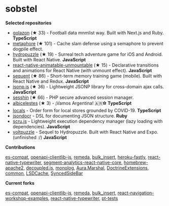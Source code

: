 # sobstel

**Selected repositories**
- [golazon](https://github.com/sobstel/golazon) (★ 33) - Football data mnmlist way. Built with Next.js and Ruby. **TypeScript**
- [metaphore](https://github.com/sobstel/metaphore) (★ 101) - Cache slam defense using a semaphore to prevent dogpile effect.
- [hydropuzzle](https://github.com/sobstel/hydropuzzle) (★ 19) - Surreal tech adventure game for iOS and Android. Built with React Native. **JavaScript**
- [react-native-animatable-unmountable](https://github.com/sobstel/react-native-animatable-unmountable) (★ 15) - Declarative transitions and animations for React Native (with unmount effect). **JavaScript**
- [sequent](https://github.com/sobstel/sequent) (★ 86) - Short-term memory training game (mobile). Built with React Native and Redux. **JavaScript**
- [jsonp.js](https://github.com/sobstel/jsonp.js) (★ 36) - Lightweight JSONP library for cross-domain ajax calls. **JavaScript**
- [sesshin](https://github.com/sobstel/sesshin) (★ 66) - PHP secure advanced session manager.
- [albicelestes](https://github.com/sobstel/albicelestes) (★ 3) - ¡Vamos Argentina! 🇦🇷⚽ **TypeScript**
- [locals](https://github.com/sobstel/locals) - Order form for local stores grounded by COVID-19. **TypeScript**
- [jsondocr](https://github.com/sobstel/jsondocr) - DSL for documenting JSON structure. **Ruby**
- [scru.js](https://github.com/sobstel/scru.js) - Lightweight execution dependency manager (lazy loading with dependencies). **JavaScript**
- [voltpuzzle](https://github.com/sobstel/voltpuzzle) - Sequel to Hydropuzzle. Built with React Native and Expo. (unfinished :/) **JavaScript**

**Contributions**

[es-compat](https://github.com/robatwilliams/es-compat/commits?author=sobstel),
[openapi-clientlib-js](https://github.com/SaxoBank/openapi-clientlib-js/commits?author=sobstel),
[remeda](https://github.com/remeda/remeda/commits?author=sobstel),
[bulk_insert](https://github.com/jamis/bulk_insert/commits?author=sobstel),
[heroku-fastly](https://github.com/fastly/heroku-fastly/commits?author=sobstel),
[react-native-typewriter](https://github.com/TaylorBriggs/react-native-typewriter/commits?author=sobstel),
[segment-analytics-react-native-core](https://github.com/Nabobil/segment-analytics-react-native-core/commits?author=sobstel),
[homebrew-apache2](https://github.com/djl/homebrew-apache2/commits?author=sobstel),
[decoupled.js](https://github.com/maciejsmolinski/decoupled.js/commits?author=sobstel),
[monolog](https://github.com/Seldaek/monolog/commits?author=sobstel),
[Aura.Marshal](https://github.com/auraphp/Aura.Marshal/commits?author=sobstel),
[DoctrineExtensions](https://github.com/beberlei/DoctrineExtensions/commits?author=sobstel),
[common](https://github.com/doctrine/common/commits?author=sobstel),
[LSDCache](https://github.com/gsmlabs/LSDCache/commits?author=sobstel),
[SyncedSideBar](https://github.com/TheSpyder/SyncedSideBar/commits?author=sobstel)


**Current forks**

[es-compat](https://github.com/sobstel/es-compat),
[openapi-clientlib-js](https://github.com/sobstel/openapi-clientlib-js),
[remeda](https://github.com/sobstel/remeda),
[bulk_insert](https://github.com/sobstel/bulk_insert),
[react-navigation-workshop-examples](https://github.com/sobstel/react-navigation-workshop-examples),
[react-native-typewriter](https://github.com/sobstel/react-native-typewriter),
[pt-tests](https://github.com/sobstel/pt-tests)


